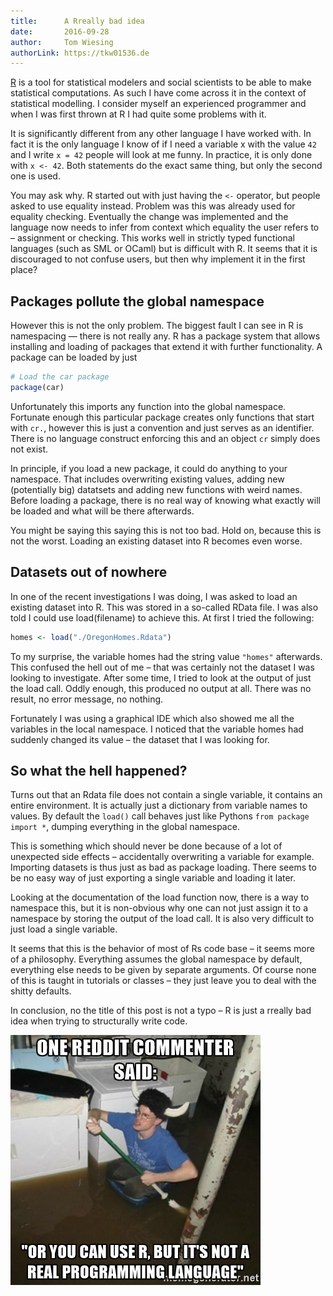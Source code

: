 ```yaml
---
title:      A Rreally bad idea
date:       2016-09-28
author:     Tom Wiesing 
authorLink: https://tkw01536.de
---
```


[R](https://www.r-project.org/) is a tool for statistical modelers and social scientists to be able to make statistical computations. As such I have come across it in the context of statistical modelling. I consider myself an experienced programmer and when I was first thrown at R I had quite some problems with it.

It is significantly different from any other language I have worked with. In fact it is the only language I know of if I need a variable x with the value ```42``` and I write ```x = 42``` people will look at me funny. In practice, it is only done with ```x <- 42```. Both statements do the exact same thing, but only the second one is used.

You may ask why. R started out with just having the ```<-``` operator, but people asked to use equality instead. Problem was this was already used for equality checking. Eventually the change was implemented and the language now needs to infer from context which equality the user refers to – assignment or checking. This works well in strictly typed functional languages (such as SML or OCaml) but is difficult with R. It seems that it is discouraged to not confuse users, but then why implement it in the first place?

## Packages pollute the global namespace

However this is not the only problem. The biggest fault I can see in R is namespacing — there is not really any. R has a package system that allows installing and loading of packages that extend it with further functionality. A package can be loaded by just

```R
# Load the car package
package(car)
```

Unfortunately this imports any function into the global namespace. Fortunate enough this particular package creates only functions that start with ```cr.```, however this is just a convention and just serves as an identifier. There is no language construct enforcing this and an object ```cr``` simply does not exist.

In principle, if you load a new package, it could do anything to your namespace. That includes overwriting existing values, adding new (potentially big) datatsets and adding new functions with weird names. Before loading a package, there is no real way of knowing what exactly will be loaded and what will be there afterwards.

You might be saying this saying this is not too bad. Hold on, because this is not the worst. Loading an existing dataset into R becomes even worse.

## Datasets out of nowhere

In one of the recent investigations I was doing, I was asked to load an existing dataset into R. This was stored in a so-called RData file. I was also told I could use load(filename) to achieve this. At first I tried the following:

```R
homes <- load("./OregonHomes.Rdata")
```

To my surprise, the variable homes had the string value ```"homes"``` afterwards. This confused the hell out of me – that was certainly not the dataset I was looking to investigate. After some time, I tried to look at the output of just the load call. Oddly enough, this produced no output at all. There was no result, no error message, no nothing.

Fortunately I was using a graphical IDE which also showed me all the variables in the local namespace. I noticed that the variable homes had suddenly changed its value – the dataset that I was looking for.

## So what the hell happened?

Turns out that an Rdata file does not contain a single variable, it contains an entire environment. It is actually just a dictionary from variable names to values. By default the ```load()``` call behaves just like Pythons ```from package import *```, dumping everything in the global namespace.

This is something which should never be done because of a lot of unexpected side effects – accidentally overwriting a variable for example. Importing datasets is thus just as bad as package loading. There seems to be no easy way of just exporting a single variable and loading it later.

Looking at the documentation of the load function now, there is a way to namespace this, but it is non-obvious why one can not just assign it to a namespace by storing the output of the load call. It is also very difficult to just load a single variable.

It seems that this is the behavior of most of Rs code base – it seems more of a philosophy. Everything assumes the global namespace by default, everything else needs to be given by separate arguments. Of course none of this is taught in tutorials or classes – they just leave you to deal with the shitty defaults.

In conclusion, no the title of this post is not a typo – R is just a rreally bad idea when trying to structurally write code.

![Or you can use R, but it's not a real programming language](/media/rmeme.jpg)
